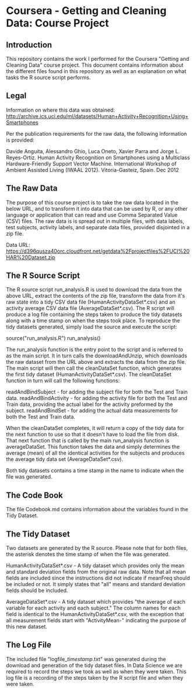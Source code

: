 Coursera - Getting and Cleaning Data:  Course Project
=====================================================

Introduction
------------
This repository contains the work I performed for the Coursera "Getting and Cleaning Data" course project.  This document contains
information about the different files found in this repository as well as an explanation on what tasks the R source script performs.

Legal
-----
Information on where this data was obtained:
http://archive.ics.uci.edu/ml/datasets/Human+Activity+Recognition+Using+Smartphones

Per the publication requirements for the raw data, the following information is provided:

   Davide Anguita, Alessandro Ghio, Luca Oneto, Xavier Parra and Jorge L. Reyes-Ortiz.
   Human Activity Recognition on Smartphones using a Multiclass Hardware-Friendly Support
   Vector Machine. International Workshop of Ambient Assisted Living (IWAAL 2012).
   Vitoria-Gasteiz, Spain. Dec 2012


The Raw Data
------------
The purpose of this course project is to take the raw data located in the below URL, and to transform it into data that can be used
by R, or any other language or application that can read and use Comma Separated Value (CSV) files.  The raw data is is spread out
in multiple files, with data labels, test subjects, activity labels, and separate data files, provided disjointed in a zip file.

Data URL: https://d396qusza40orc.cloudfront.net/getdata%2Fprojectfiles%2FUCI%20HAR%20Dataset.zip

The R Source Script
-------------------
The R source script run_analysis.R is used to download the data from the above URL, extract the contents of the zip file, transform
the data from it's raw state into a tidy CSV data file (HumanActivityDataSet*.csv) and an activity average CSV data file
(AverageDataSet*.csv).  The R script will produce a log file containing the steps taken to produce the tidy datasets along with a
time stamp on when the steps took place.  To reproduce the tidy datasets generated, simply load the source and execute the script:

source("run_analysis.R")
run_analysis()

The run_analysis function is the entry point to the script and is referred to as the main script.  It in turn calls the downloadAndUnzip,
which downloads the raw dataset from the URL above and extracts the data from the zip file.  The main script will then call the
cleanDataSet function, which generates the first tidy dataset (HumanActivityDataSet*.csv).  The cleanDataSet function in turn will
call the following functions:

readAndBindSubject - for adding the subject file for both the Test and Train data.
readAndBindActivity - for adding the activity file for both the Test and Train data, providing the actual label for the activity preformed by the subject.
readAndBindSet - for adding the actual data measurements for both the Test and Train data. 

When the cleanDataSet completes, it will return a copy of the tidy data for the next function to use so that it doesn't have to load
the file from disk.  That next function that is called by the main run_analysis function is averageDataSet.  This function takes the 
data and simply determines the average (mean) of all the identical activities for the subjects and produces the average tidy data set
(AverageDataSet*.csv).

Both tidy datasets contains a time stamp in the name to indicate when the file was generated.

The Code Book
-------------
The file Codebook.md contains information about the variables found in the Tidy Dataset.

The Tidy Dataset
-----------------
Two datasets are generated by the R source.  Please note that for both files, the asterisk denotes the time stamp of when
the file was generated.

HumanActivityDataSet*.csv - A tidy dataset which provides only the mean and standard deviation fields from the original raw data.  Note that all mean
	fields are included since the instructions did not indicate if meanFreq should be included or not.  It simply states that "all" means and
	standard deviation fields should be included.
	
AverageDataSet*.csv - A tidy dataset which provides "the average of each variable for each activity and each subject."  The column names for each
	field is identical to the HumanActivityDataSet*.csv, with the exception that all measurement fields start with "ActivityMean-" indicating the 
	purpose of this new dataset.

The Log File
------------
The included file "logfile_*timestamp*.txt" was generated during the download and generation of the tidy dataset files.  In Data Science we are required to record the steps we took as well as when they were taken.  This log file is a recording of the steps taken by the R script file and when they were taken.
